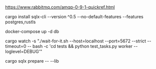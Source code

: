 https://www.rabbitmq.com/amqp-0-9-1-quickref.html

cargo install sqlx-cli --version ^0.5 --no-default-features --features postgres,rustls

docker-compose up -d db

cargo watch -s "./wait-for-it.sh --host=localhost --port=5672 --strict --timeout=0 -- bash -c 'cd tests && python test_tasks.py worker --loglevel=DEBUG'"

cargo sqlx prepare -- --lib